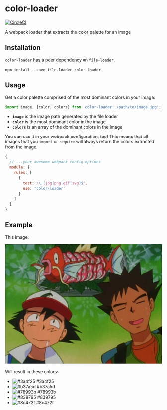 # color-loader

[![CircleCI](https://circleci.com/gh/trevorblades/color-loader.svg?style=shield&circle-token=27c58abd14ac02f3fa39792e5aa883befc54655d)](https://circleci.com/gh/trevorblades/color-loader)

A webpack loader that extracts the color palette for an image

## Installation

`color-loader` has a peer dependency on `file-loader`.

`npm install --save file-loader color-loader`

## Usage

Get a color palette comprised of the most dominant colors in your image:

```js
import image, {color, colors} from 'color-loader!./path/to/image.jpg';
```

 - **`image`** is the image path generated by the file loader
 - **`color`** is the most dominant color in the image
 - **`colors`** is an array of the dominant colors in the image

You can use it in your webpack configuration, too! This means that all images that you `import` or `require` will always return the colors extracted from the image.

```js
{
  // ...your awesome webpack config options
  module: {
    rules: [
      {
        test: /\.(jpg|png|gif|svg)$/,
        use: 'color-loader'
      }
    ]
  }
}
```

## Example

This image:

![example image](https://raw.githubusercontent.com/trevorblades/color-loader/master/test/example.png)

Will result in these colors:
 - ![#3a4f25](https://placehold.it/24/3a4f25/000000?text=+) #3a4f25
 - ![#b37a5d](https://placehold.it/24/b37a5d/000000?text=+) #b37a5d
 - ![#78993b](https://placehold.it/24/78993b/000000?text=+) #78993b
 - ![#839795](https://placehold.it/24/839795/000000?text=+) #839795
 - ![#8c472f](https://placehold.it/24/8c472f/000000?text=+) #8c472f
